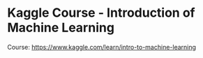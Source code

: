 # Kaggle Course - Introduction of Machine Learning
Course: https://www.kaggle.com/learn/intro-to-machine-learning
